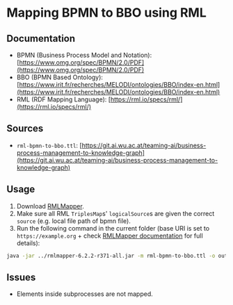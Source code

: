 # Mapping BPMN to BBO using RML

## Documentation

- BPMN (Business Process Model and Notation): [https://www.omg.org/spec/BPMN/2.0/PDF](https://www.omg.org/spec/BPMN/2.0/PDF)
- BBO (BPMN Based Ontology): [https://www.irit.fr/recherches/MELODI/ontologies/BBO/index-en.html](https://www.irit.fr/recherches/MELODI/ontologies/BBO/index-en.html)
- RML (RDF Mapping Language): [https://rml.io/specs/rml/](https://rml.io/specs/rml/)

## Sources

- `rml-bpmn-to-bbo.ttl`: [https://git.ai.wu.ac.at/teaming-ai/business-process-management-to-knowledge-graph](https://git.ai.wu.ac.at/teaming-ai/business-process-management-to-knowledge-graph)

## Usage

1. Download [RMLMapper](https://github.com/RMLio/rmlmapper-java).
2. Make sure all RML `TriplesMap`s' `logicalSource`s are given the correct `source` (e.g. local file path of bpmn file).
3. Run the following command in the current folder (base URI is set to `https://example.org` + check [RMLMapper documentation](https://github.com/RMLio/rmlmapper-java#cli) for full details):

```bash
java -jar ../rmlmapper-6.2.2-r371-all.jar -m rml-bpmn-to-bbo.ttl -o output.nq -b 'https://example.org/'
```

## Issues

- Elements inside subprocesses are not mapped.
